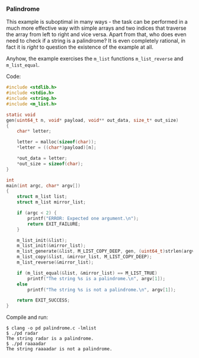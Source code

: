 ### Palindrome
This example is suboptimal in many ways - the task can be performed in a much
more effective way with simple arrays and two indices that traverse the array
from left to right and vice versa. Apart from that, who does even need to check
if a string is a palindrome? It is even completely rational, in fact it is
*right* to question the existence of the example at all.

Anyhow, the example exercises the `m_list` functions `m_list_reverse` and
`m_list_equal`. 

Code:
```c
#include <stdlib.h>
#include <stdio.h>
#include <string.h>
#include <m_list.h>

static void
gen(uint64_t n, void* payload, void** out_data, size_t* out_size)
{
	char* letter;

	letter = malloc(sizeof(char));
	*letter = ((char*)payload)[n];

	*out_data = letter;
	*out_size = sizeof(char);
}

int
main(int argc, char* argv[])
{
	struct m_list list;
	struct m_list mirror_list;

	if (argc < 2) {
		printf("ERROR: Expected one argument.\n");
		return EXIT_FAILURE;
	}

	m_list_init(&list);	
	m_list_init(&mirror_list);	
	m_list_generate(&list, M_LIST_COPY_DEEP, gen, (uint64_t)strlen(argv[1]), argv[1]);
	m_list_copy(&list, &mirror_list, M_LIST_COPY_DEEP);
	m_list_reverse(&mirror_list);

	if (m_list_equal(&list, &mirror_list) == M_LIST_TRUE)
		printf("The string %s is a palindrome.\n", argv[1]);
	else
		printf("The string %s is not a palindrome.\n", argv[1]);

	return EXIT_SUCCESS;
}
```

Compile and run:
```
$ clang -o pd palindrome.c -lmlist
$ ./pd radar
The string radar is a palindrome.
$ ./pd raaaadar
The string raaaadar is not a palindrome.
```

